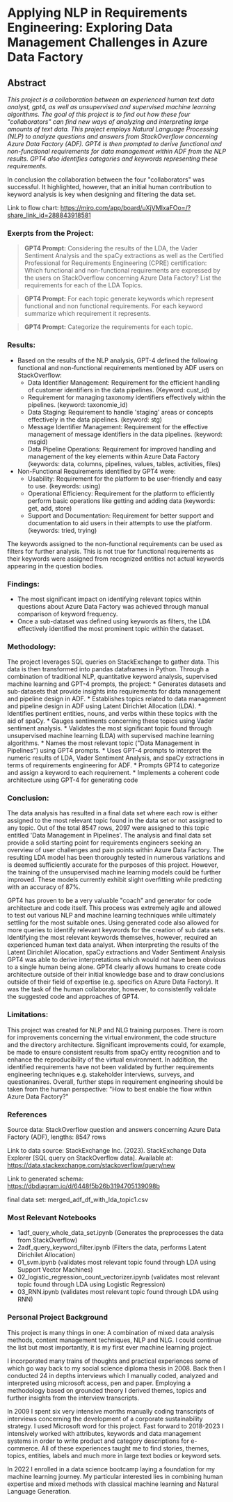 # Applying NLP in Requirements Engineering: Exploring Data Management Challenges in Azure Data Factory

## Abstract
_This project is a collaboration between an experienced human text data analyst, gpt4, as well as unsupervised and supervised machine learning algorithms. The goal of this project is to find out how these four "collaborators" can find new ways of analyzing and interpreting large amounts of text data. This project employs Natural Language Processing (NLP) to analyze questions and answers from StackOverflow concerning Azure Data Factory (ADF). GPT4 is then prompted to derive functional and non-functional requirements for data management within ADF from the NLP results. GPT4 also identifies categories and keywords representing these requirements._ 

In conclusion the collaboration between the four "collaborators" was successful. It highlighted, however, that an initial human contribution to keyword analysis is key when designing and filtering the data set.

Link to flow chart: https://miro.com/app/board/uXjVMIxaFOo=/?share_link_id=288843918581

### Exerpts from the Project:
> **GPT4 Prompt:** Considering the results of the LDA, the Vader Sentiment Analysis and the spaCy extractions as well as the Certified Professional for Requirements Engineering (CPRE) certification: Which functional and non-functional requirements are expressed by the users on StackOverflow concerning Azure Data Factory? List the requirements for each of the LDA Topics.

> **GPT4 Prompt:** For each topic generate keywords which represent functional and non functional requirements. For each keyword summarize which requirement it represents.

> **GPT4 Prompt:** Categorize the requirements for each topic.


### Results:
* Based on the results of the NLP analysis, GPT-4 defined the following functional and non-functional requirements mentioned by ADF users on StackOverflow:
    * Data Identifier Management: Requirement for the efficient handling of customer identifiers in the data pipelines. (Keyword: cust_id)
    * Requirement for managing taxonomy identifiers effectively within the pipelines. (keyword: taxonomie_id)
    * Data Staging: Requirement to handle 'staging' areas or concepts effectively in the data pipelines. (keyword: stg)
    * Message Identifier Management: Requirement for the effective management of message identifiers in the data pipelines. (keyword: msgid)
    * Data Pipeline Operations: Requirement for improved handling and management of the key elements within Azure Data Factory (keywords: data, columns, pipelines, values, tables, activities, files)
* Non-Functional Requirements identified by GPT4 were: 
    * Usability: Requirement for the platform to be user-friendly and easy to use. (keywords: using)
    * Operational Efficiency: Requirement for the platform to efficiently perform basic operations like getting and adding data (keywords: get, add, store)
    * Support and Documentation: Requirement for better support and documentation to aid users in their attempts to use the platform. (keywords: tried, trying)

The keywords assigned to the non-functional requirements can be used as filters for further analysis. This is not true for functional requirements as their keywords were assigned from recognized entities not actual keywords appearing in the question bodies. 

### Findings:
* The most significant impact on identifying relevant topics within questions about Azure Data Factory was achieved through manual comparison of keyword frequency.
* Once a sub-dataset was defined using keywords as filters, the LDA effectively identified the most prominent topic within the dataset.

### Methodology: 
The project leverages SQL queries on StackExchange to gather data. This data is then transformed into pandas dataframes in Python. Through a combination of traditional NLP, quantitative keyword analysis, supervised machine learning and GPT-4 prompts, the project:
    * Generates datasets and sub-datasets that provide insights into requirements for data management and pipeline design in ADF.
    * Establishes topics related to data management and pipeline design in ADF using Latent Dirichlet Allocation (LDA).
    * Identifies pertinent entities, nouns, and verbs within these topics with the aid of spaCy.
    * Gauges sentiments concerning these topics using Vader sentiment analysis.
    * Validates the most significant topic found through unsupervised machine learning (LDA) with supervised machine learning algorithms.
    * Names the most relevant topic ("Data Management in Pipelines") using GPT4 prompts. 
    * Uses GPT-4 prompts to interpret the numeric results of LDA, Vader Sentiment Analysis, and spaCy extractions in terms of requirements engineering for ADF.
    * Prompts GPT4 to categorize and assign a keyword to each requirement.
    * Implements a coherent code architecture using GPT-4 for generating code 

### Conclusion: 
The data analysis has resulted in a final data set where each row is either assigned to the most relevant topic found in the data set or not assigned to any topic. Out of the total 8547 rows, 2097 were assigned to this topic entitled 'Data Management in Pipelines'. The analysis and final data set provide a solid starting point for requirements engineers seeking an overview of user challenges and pain points within Azure Data Factory. The resulting LDA model has been thoroughly tested in numerous variations and is deemed sufficiently accurate for the purposes of this project. However, the training of the unsupervised machine learning models could be further improved. These models currently exhibit slight overfitting while predicting with an accuracy of 87%. 

GPT4 has proven to be a very valuable "coach" and generator for code architecture and code itself. This process was extremely agile and allowed to test out various NLP and machine learning techniques while ultimately settling for the most suitable ones. Using generated code also allowed for more queries to identify relevant keywords for the creation of sub data sets. Identifying the most relevant keywords themselves, however, required an experienced human text data analyst. When interpreting the results of the Latent Dirichilet Allocation, spaCy extractions and Vader Sentiment Analysis GPT4 was able to derive interpretations which would not have been obvious to a single human being alone. GPT4 clearly allows humans to create code architecture outside of their initial knowledge base and to draw conclusions outside of their field of expertise (e.g. specifics on Azure Data Factory). It was the task of the human collaborator, however, to consistently validate the suggested code and approaches of GPT4.

### Limitations:
This project was created for NLP and NLG training purposes. There is room for improvements concerning the virtual environment, the code structure and the directory architecture. Significant improvements could, for example, be made to ensure consistent results from spaCy entity recognition and to enhance the reproducibility of the virtual environment. In addition, the identified requirements have not been validated by further requirements engineering techniques e.g. stakeholder interviews, surveys, and questionanires. Overall, further steps in requirement engineering should be taken from the human perspective: "How to best enable the flow within Azure Data Factory?"   

### References
Source data: StackOverflow question and answers concerning Azure Data Factory (ADF), lengths: 8547 rows

Link to data source: 
StackExchange Inc. (2023). StackExchange Data Explorer [SQL query on StackOverflow data]. Available at: https://data.stackexchange.com/stackoverflow/query/new

Link to generated schema: https://dbdiagram.io/d/6448f5b26b3194705139098b

final data set: merged_adf_df_with_lda_topic1.csv

### Most Relevant Notebooks
* 1adf_query_whole_data_set.ipynb (Generates the preprocesses the data from StackOverflow)
* 2adf_query_keyword_filter.ipynb (Filters the data, performs Latent Dirichilet Allocation)
* 01_svm.ipynb (validates most relevant topic found through LDA using Support Vector Machines)
* 02_logistic_regression_count_vectorizer.ipynb (validates most relevant topic found through LDA using Logistic Regression)
* 03_RNN.ipynb (validates most relevant topic found through LDA using RNN)

### Personal Project Background

This project is many things in one: A combination of mixed data analysis methods, content management techniques, NLP and NLG. I could continue the list but most importantly, it is my first ever machine learning project. 

I incorporated many trains of thoughts and practical experiences some of which go way back to my social science diploma thesis in 2008. Back then I conducted 24 in depths interviews which I manually coded, analyzed and interpreted using microsoft access, pen and paper. Employing a methodology based on grounded theory I derived themes, topics and further insights from the interview transcripts. 

In 2009 I spent six very intensive months manually coding transcripts of interviews concerning the development of a corporate sustainability strategy. I used Microsoft word for this project. 
Fast forward to 2018-2023 I intensively worked with attributes, keywords and data management systems in order to write product and category descriptions for e-commerce. All of these experiences taught me to find stories, themes, topics, entities, labels and much more in large text bodies or keyword sets. 

In 2022 I enrolled in a data science bootcamp laying a foundation for my machine learning journey. My particular interested lies in combining human expertise and mixed methods with classical machine learning and Natural Language Generation.
